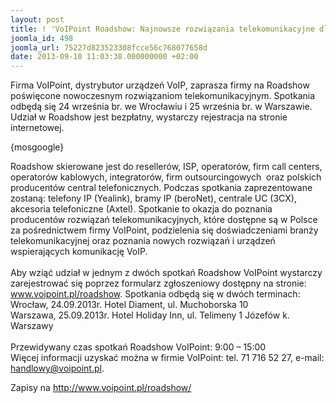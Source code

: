```yaml
---
layout: post
title: ! 'VoIPoint Roadshow: Najnowsze rozwiązania telekomunikacyjne dla firm'
joomla_id: 498
joomla_url: 75227d823523308fcce56c768077658d
date: 2013-09-10 11:03:38.000000000 +02:00
---
```

Firma VoIPoint, dystrybutor urządzeń VoIP, zaprasza firmy na Roadshow poświęcone nowoczesnym rozwiązaniom telekomunikacyjnym. Spotkania odbędą się 24 września br. we Wrocławiu i 25 września br. w Warszawie. Udział w Roadshow jest bezpłatny, wystarczy rejestracja na stronie internetowej.<p>{mosgoogle}</p><p>Roadshow skierowane jest do reseller&oacute;w, ISP, operator&oacute;w, firm call centers, operator&oacute;w kablowych, integrator&oacute;w, firm outsourcingowych&nbsp; oraz polskich producent&oacute;w central telefonicznych. Podczas spotkania zaprezentowane zostaną: telefony IP (Yealink), bramy IP (beroNet), centrale UC (3CX), akcesoria telefoniczne (Axtel). Spotkanie to okazja do poznania producent&oacute;w rozwiązań telekomunikacyjnych, kt&oacute;re dostępne są w Polsce za pośrednictwem firmy VoIPoint, podzielenia się doświadczeniami branży telekomunikacyjnej oraz poznania nowych rozwiązań i urządzeń wspierających komunikację VoIP. <br /><br />Aby wziąć udział w jednym z dw&oacute;ch spotkań Roadshow VoIPoint wystarczy zarejestrować się poprzez formularz zgłoszeniowy dostępny na stronie: www.voipoint.pl/roadshow. Spotkania odbędą się w dw&oacute;ch terminach: <br />Wrocław, 24.09.2013r. Hotel Diament, ul. Muchoborska 10 <br />Warszawa, 25.09.2013r. Hotel Holiday Inn, ul. Telimeny 1 J&oacute;zef&oacute;w k. Warszawy <br /><br />Przewidywany czas spotkań Roadshow VoIPoint: 9:00 &ndash; 15:00 <br />Więcej informacji uzyskać można w firmie VoIPoint: tel. 71 716 52 27, e-mail: <a href="mailto:handlowy@voipoint.pl">handlowy@voipoint.pl</a>.</p><p>Zapisy na <a href="http://www.voipoint.pl/roadshow/" target="_blank">http://www.voipoint.pl/roadshow/</a>  </p>
